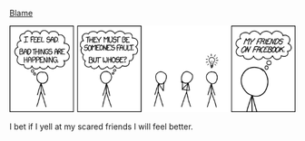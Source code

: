 [Blame](https://xkcd.com/1761)

![Blame](./random_comic.png)

I bet if I yell at my scared friends I will feel better.

